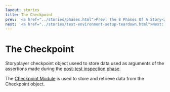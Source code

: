 ```yaml
---
layout: stories
title: The Checkpoint
prev: '<a href="../stories/phases.html">Prev: The 8 Phases Of A Story</a>'
next: '<a href="../stories/test-environment-setup-teardown.html">Next: Test Environment Setup / Teardown Phases</a>'
---
```


# The Checkpoint

Storyplayer checkpoint object useed to store data used as arguments of the assertions made during the [post-test inspection phase](/storyplayer/stories/post-test-inspection.html).

The [Checkpoint Module](/storyplayer/modules/checkpoint/index.html) is used to store and retrieve data from the Checkpoint object.

